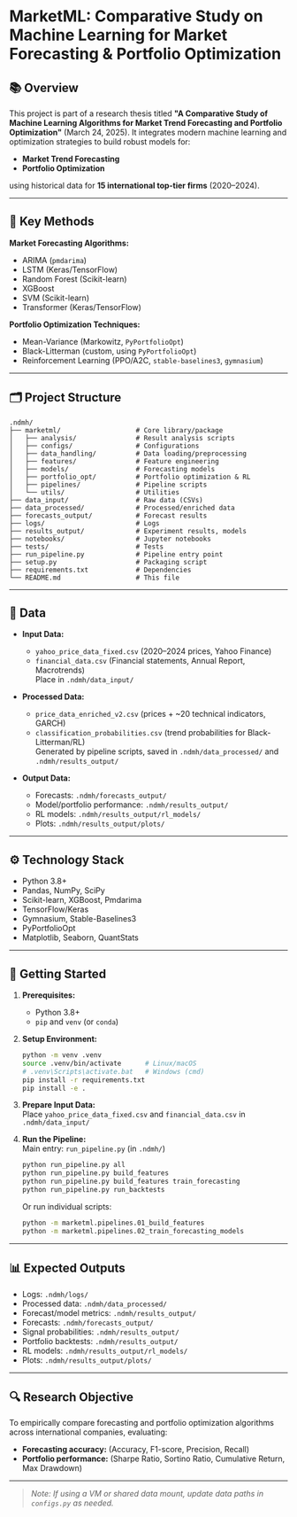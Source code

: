 # MarketML: Comparative Study on Machine Learning for Market Forecasting & Portfolio Optimization
## 📚 Overview

This project is part of a research thesis titled **"A Comparative Study of Machine Learning Algorithms for Market Trend Forecasting and Portfolio Optimization"** (March 24, 2025). It integrates modern machine learning and optimization strategies to build robust models for:

- **Market Trend Forecasting**
- **Portfolio Optimization**

using historical data for **15 international top-tier firms** (2020–2024).

---

## 🧠 Key Methods

**Market Forecasting Algorithms:**
- ARIMA (`pmdarima`)
- LSTM (Keras/TensorFlow)
- Random Forest (Scikit-learn)
- XGBoost
- SVM (Scikit-learn)
- Transformer (Keras/TensorFlow)

**Portfolio Optimization Techniques:**
- Mean-Variance (Markowitz, `PyPortfolioOpt`)
- Black-Litterman (custom, using `PyPortfolioOpt`)
- Reinforcement Learning (PPO/A2C, `stable-baselines3`, `gymnasium`)

---

## 🗂️ Project Structure

```
.ndmh/
├── marketml/                   # Core library/package
│   ├── analysis/               # Result analysis scripts
│   ├── configs/                # Configurations
│   ├── data_handling/          # Data loading/preprocessing
│   ├── features/               # Feature engineering
│   ├── models/                 # Forecasting models
│   ├── portfolio_opt/          # Portfolio optimization & RL
│   ├── pipelines/              # Pipeline scripts
│   └── utils/                  # Utilities
├── data_input/                 # Raw data (CSVs)
├── data_processed/             # Processed/enriched data
├── forecasts_output/           # Forecast results
├── logs/                       # Logs
├── results_output/             # Experiment results, models
├── notebooks/                  # Jupyter notebooks
├── tests/                      # Tests
├── run_pipeline.py             # Pipeline entry point
├── setup.py                    # Packaging script
├── requirements.txt            # Dependencies
└── README.md                   # This file
```

---

## 💾 Data

- **Input Data:**  
  - `yahoo_price_data_fixed.csv` (2020–2024 prices, Yahoo Finance)  
  - `financial_data.csv` (Financial statements, Annual Report, Macrotrends)  
  Place in `.ndmh/data_input/`

- **Processed Data:**  
  - `price_data_enriched_v2.csv` (prices + ~20 technical indicators, GARCH)  
  - `classification_probabilities.csv` (trend probabilities for Black-Litterman/RL)  
  Generated by pipeline scripts, saved in `.ndmh/data_processed/` and `.ndmh/results_output/`

- **Output Data:**  
  - Forecasts: `.ndmh/forecasts_output/`
  - Model/portfolio performance: `.ndmh/results_output/`
  - RL models: `.ndmh/results_output/rl_models/`
  - Plots: `.ndmh/results_output/plots/`

---

## ⚙️ Technology Stack

- Python 3.8+
- Pandas, NumPy, SciPy
- Scikit-learn, XGBoost, Pmdarima
- TensorFlow/Keras
- Gymnasium, Stable-Baselines3
- PyPortfolioOpt
- Matplotlib, Seaborn, QuantStats

---

## 🚀 Getting Started

1. **Prerequisites:**  
   - Python 3.8+  
   - `pip` and `venv` (or `conda`)

2. **Setup Environment:**
   ```bash
   python -m venv .venv
   source .venv/bin/activate      # Linux/macOS
   # .venv\Scripts\activate.bat   # Windows (cmd)
   pip install -r requirements.txt
   pip install -e .
   ```

3. **Prepare Input Data:**  
   Place `yahoo_price_data_fixed.csv` and `financial_data.csv` in `.ndmh/data_input/`

4. **Run the Pipeline:**  
   Main entry: `run_pipeline.py` (in `.ndmh/`)
   ```bash
   python run_pipeline.py all
   python run_pipeline.py build_features
   python run_pipeline.py build_features train_forecasting
   python run_pipeline.py run_backtests
   ```
   Or run individual scripts:
   ```bash
   python -m marketml.pipelines.01_build_features
   python -m marketml.pipelines.02_train_forecasting_models
   ```

---

## 📊 Expected Outputs

- Logs: `.ndmh/logs/`
- Processed data: `.ndmh/data_processed/`
- Forecast/model metrics: `.ndmh/results_output/`
- Forecasts: `.ndmh/forecasts_output/`
- Signal probabilities: `.ndmh/results_output/`
- Portfolio backtests: `.ndmh/results_output/`
- RL models: `.ndmh/results_output/rl_models/`
- Plots: `.ndmh/results_output/plots/`

---

## 🔍 Research Objective

To empirically compare forecasting and portfolio optimization algorithms across international companies, evaluating:

- **Forecasting accuracy:** (Accuracy, F1-score, Precision, Recall)
- **Portfolio performance:** (Sharpe Ratio, Sortino Ratio, Cumulative Return, Max Drawdown)

---

> _Note: If using a VM or shared data mount, update data paths in `configs.py` as needed._
